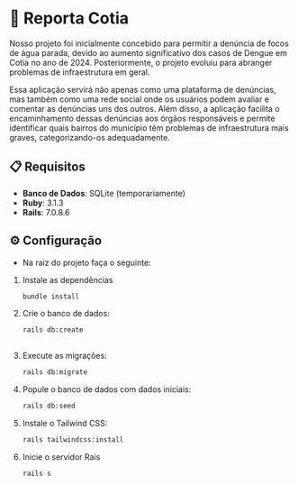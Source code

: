 # 📢 Reporta Cotia

Nosso projeto foi inicialmente concebido para permitir a denúncia de focos de água parada, devido ao aumento significativo dos casos de Dengue em Cotia no ano de 2024. Posteriormente, o projeto evoluiu para abranger problemas de infraestrutura em geral.

Essa aplicação servirá não apenas como uma plataforma de denúncias, mas também como uma rede social onde os usuários podem avaliar e comentar as denúncias uns dos outros. Além disso, a aplicação facilita o encaminhamento dessas denúncias aos órgãos responsáveis e permite identificar quais bairros do município têm problemas de infraestrutura mais graves, categorizando-os adequadamente.

## 📋 Requisitos

- **Banco de Dados**: SQLite (temporariamente)
- **Ruby**: 3.1.3
- **Rails**: 7.0.8.6

## ⚙️ Configuração

- Na raiz do projeto faça o seguinte:

1. Instale as dependências
   ```sh
   bundle install

2. Crie o banco de dados:
   ```sh
   rails db:create
  
3. Execute as migrações:
   ```sh
   rails db:migrate

4. Popule o banco de dados com dados iniciais:
   ```sh
   rails db:seed

5. Instale o Tailwind CSS:
   ```sh
   rails tailwindcss:install

6. Inicie o servidor Rais
    ```sh
    rails s